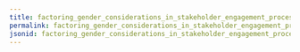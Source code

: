 ```yaml
---
title: factoring_gender_considerations_in_stakeholder_engagement_process
permalink: factoring_gender_considerations_in_stakeholder_engagement_process.html
jsonid: factoring_gender_considerations_in_stakeholder_engagement_process
---
```

